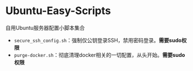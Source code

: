 # Ubuntu-Easy-Scripts
自用Ubuntu服务器配置小脚本集合

- `secure_ssh_config.sh`：强制仅公钥登录SSH，禁用密码登录。**需要sudo权限**
- `purge-docker.sh`：彻底清理docker相关的一切配置，从头开始。**需要sudo权限**
